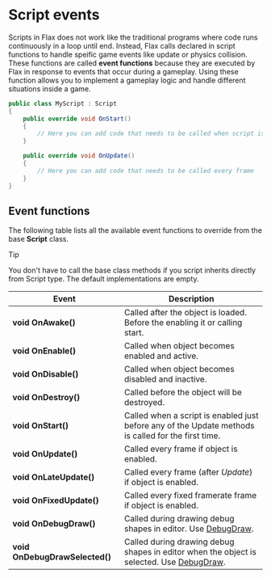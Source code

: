 # Script events

Scripts in Flax does not work like the traditional programs where code runs continuously in a loop until end.
Instead, Flax calls declared in script functions to handle speific game events like update or physics collision.
These functions are called **event functions** because they are executed by Flax in response to events that occur during a gameplay. Using these function allows you to implement a gameplay logic and handle different situations inside a game.

```cs
public class MyScript : Script
{
	public override void OnStart()
	{
		// Here you can add code that needs to be called when script is created
	}

	public override void OnUpdate()
	{
		// Here you can add code that needs to be called every frame
	}
}
```

## Event functions

The following table lists all the available event functions to override from the base **Script** class.

> [!TIP]
> You don't have to call the base class methods if you script inherits directly from Script type. The default implementations are empty.

| Event | Description |
|--------|--------|
| **void OnAwake()** | Called after the object is loaded. Before the enabling it or calling start. |
| **void OnEnable()** | Called when object becomes enabled and active. |
| **void OnDisable()** | Called when object becomes disabled and inactive. |
| **void OnDestroy()** | Called before the object will be destroyed. |
| **void OnStart()** | Called when a script is enabled just before any of the Update methods is called for the first time. |
| **void OnUpdate()** | Called every frame if object is enabled. |
| **void OnLateUpdate()** | Called every frame (after *Update*) if object is enabled. |
| **void OnFixedUpdate()** | Called every fixed framerate frame if object is enabled. |
| **void OnDebugDraw()** | Called during drawing debug shapes in editor. Use [DebugDraw](https://docs.flaxengine.com/api/FlaxEngine.DebugDraw.html). |
| **void OnDebugDrawSelected()** | Called during drawing debug shapes in editor when the object is selected. Use [DebugDraw](https://docs.flaxengine.com/api/FlaxEngine.DebugDraw.html). |

